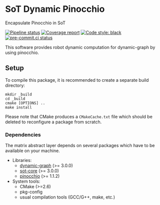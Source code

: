 # SoT Dynamic Pinocchio

Encapsulate Pinocchio in SoT

[![Pipeline status](https://gitlab.laas.fr/stack-of-tasks/sot-dynamic-pinocchio/badges/master/pipeline.svg)](https://gitlab.laas.fr/stack-of-tasks/sot-dynamic-pinocchio/commits/master)
[![Coverage report](https://gitlab.laas.fr/stack-of-tasks/sot-dynamic-pinocchio/badges/master/coverage.svg?job=doc-coverage)](https://gepettoweb.laas.fr/doc/stack-of-tasks/sot-dynamic-pinocchio/master/coverage/)
[![Code style: black](https://img.shields.io/badge/code%20style-black-000000.svg)](https://github.com/psf/black)
[![pre-commit.ci status](https://results.pre-commit.ci/badge/github/stack-of-tasks/sot-dynamic-pinocchio/master.svg)](https://results.pre-commit.ci/latest/github/stack-of-tasks/sot-dynamic-pinocchio)

This software provides robot dynamic computation for dynamic-graph
by using pinocchio.

Setup
-----

To compile this package, it is recommended to create a separate build
directory:

    mkdir _build
    cd _build
    cmake [OPTIONS] ..
    make install

Please note that CMake produces a `CMakeCache.txt` file which should
be deleted to reconfigure a package from scratch.


### Dependencies

The matrix abstract layer depends on several packages which
have to be available on your machine.

 - Libraries:
   - [dynamic-graph][dynamic-graph] (>= 3.0.0)
   - [sot-core][sot-core] (>= 3.0.0)
   - [pinocchio][pinocchio] (>= 1.1.2)
 - System tools:
   - CMake (>=2.6)
   - pkg-config
   - usual compilation tools (GCC/G++, make, etc.)


[dynamic-graph]: http://github.com/stack-of-tasks/dynamic-graph
[pinocchio]: http://github.com/stack-of-tasks/pinocchio
[sot-core]: http://github.com/stack-of-tasks/sot-core
